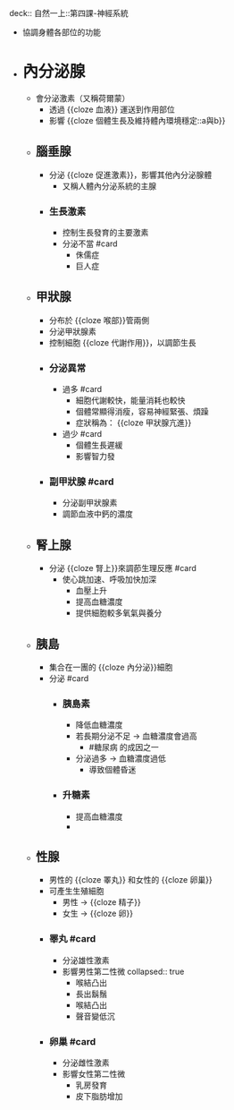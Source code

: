 deck:: 自然一上::第四課-神經系統

- 協調身體各部位的功能
- # 內分泌腺
	- 會分泌激素（又稱荷爾蒙）
		- 透過 {{cloze 血液}} 運送到作用部位
		- 影響 {{cloze 個體生長及維持體內環境穩定::a與b}}
	- ## 腦垂腺
		- 分泌 {{cloze 促進激素}}，影響其他內分泌腺體
			- 又稱人體內分泌系統的主腺
		- ### 生長激素
			- 控制生長發育的主要激素
			- 分泌不當 #card
				- 侏儒症
				- 巨人症
	- ## 甲狀腺
		- 分布於 {{cloze 喉部}}管兩側
		- 分泌甲狀腺素
		- 控制細胞 {{cloze 代謝作用}}，以調節生長
		- ### 分泌異常
			- 過多 #card
				- 細胞代謝較快，能量消耗也較快
				- 個體常顯得消瘦，容易神經緊張、煩躁
				- 症狀稱為： {{cloze 甲狀腺亢進}}
			- 過少 #card
				- 個體生長遲緩
				- 影響智力發
		- ### 副甲狀腺 #card
			- 分泌副甲狀腺素
			- 調節血液中鈣的濃度
	- ## 腎上腺
		- 分泌 {{cloze 腎上}}來調莭生理反應 #card
			- 使心跳加速、呼吸加快加深
				- 血壓上升
				- 提高血糖濃度
				- 提供細胞較多氧氣與養分
	- ## 胰島
		- 集合在一團的 {{cloze 內分泌}}細胞
		- 分泌 #card
			- ### 胰島素
				- 降低血糖濃度
				- 若長期分泌不足 -> 血糖濃度會過高
					- #糖尿病 的成因之一
				- 分泌過多 -> 血糖濃度過低
					- 導致個體昏迷
			- ### 升糖素
				- 提高血糖濃度
				-
	- ## 性腺
		- 男性的 {{cloze 睪丸}} 和女性的 {{cloze 卵巢}}
		- 可產生生殖細胞
			- 男性 -> {{cloze 精子}}
			- 女生 -> {{cloze 卵}}
		- ### 睪丸 #card
			- 分泌雄性激素
			- 影響男性第二性微
			  collapsed:: true
				- 喉結凸出
				- 長出鬍鬚
				- 喉結凸出
				- 聲音變低沉
		- ### 卵巢 #card
			- 分泌雌性激素
			- 影響女性第二性微
				- 乳房發育
				- 皮下脂肪增加